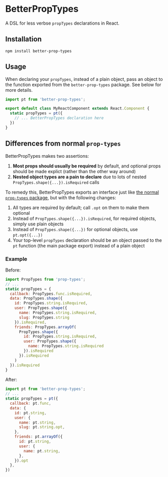 # BetterPropTypes

A DSL for less verbse `propTypes` declarations in React.

## Installation

```
npm install better-prop-types
```

## Usage

When declaring your `propTypes`, instead of a plain object, pass an object to the function exported from the `better-prop-types` package. See below for more details.

```javascript
import pt from 'better-prop-types';

export default class MyReactComponent extends React.Component {
  static propTypes = pt({
    // ... BetterPropTypes declaration here
  })
}
```

## Differences from normal `prop-types`

BetterPropTypes makes two assertions:

1. **Most props should usually be required** by default, and optional props should be made explict (rather than the other way around)
2. **Nested object types are a pain to declare** due to lots of nested `PropTypes.shape({...}).isRequired` calls

To remedy this, BetterPropTypes exports an interface just like [the normal `prop-types` package](https://www.npmjs.com/package/prop-types), but with the following changes:

1. All types are required by default; call `.opt` on them to make them optional
2. Instead of `PropTypes.shape({...}).isRequired`, for required objects, simply use plain objects
3. Instead of `PropTypes.shape({...})` for optional objects, use `pt.opt({...})`
4. Your top-level `propTypes` declaration should be an object passed to the `pt` function (the main package export) instead of a plain object

### Example

Before:

```javascript
import PropTypes from 'prop-types';
// ...
static propTypes = {
  callback: PropTypes.func.isRequired,
  data: PropTypes.shape({
    id: PropTypes.string.isRequired,
    user: PropTypes.shape({
      name: PropTypes.string.isRequired,
      slug: PropTypes.string
    }).isRequired,
    friends: PropTypes.arrayOf(
      PropTypes.shape({
        id: PropTypes.string.isRequired,
        user: PropTypes.shape({
          name: PropTypes.string.isRequired
        }).isRequired
      }).isRequired
    )
  }).isRequired
}
```

After:

```javascript
import pt from 'better-prop-types';
// ...
static propTypes = pt({
  callback: pt.func,
  data: {
    id: pt.string,
    user: {
      name: pt.string,
      slug: pt.string.opt,
    },
    friends: pt.arrayOf({
      id: pt.string,
      user: {
        name: pt.string,
      },
    }).opt
  },
})
```
